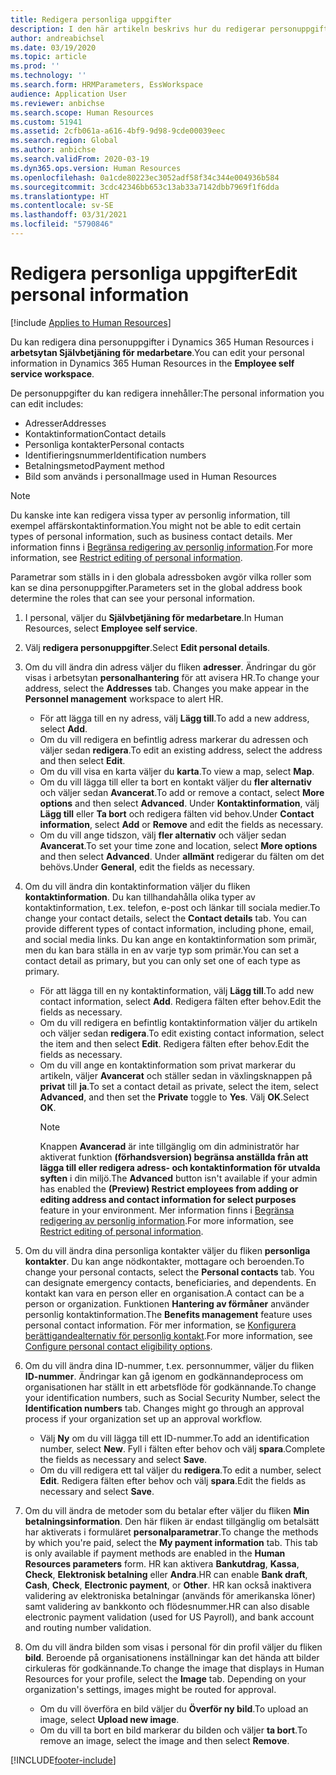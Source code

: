```yaml
---
title: Redigera personliga uppgifter
description: I den här artikeln beskrivs hur du redigerar personuppgifter i självservice för medarbetare och chef.
author: andreabichsel
ms.date: 03/19/2020
ms.topic: article
ms.prod: ''
ms.technology: ''
ms.search.form: HRMParameters, EssWorkspace
audience: Application User
ms.reviewer: anbichse
ms.search.scope: Human Resources
ms.custom: 51941
ms.assetid: 2cfb061a-a616-4bf9-9d98-9cde00039eec
ms.search.region: Global
ms.author: anbichse
ms.search.validFrom: 2020-03-19
ms.dyn365.ops.version: Human Resources
ms.openlocfilehash: 0a1cde80223ec3052adf58f34c344e004936b584
ms.sourcegitcommit: 3cdc42346bb653c13ab33a7142dbb7969f1f6dda
ms.translationtype: HT
ms.contentlocale: sv-SE
ms.lasthandoff: 03/31/2021
ms.locfileid: "5790846"
---
```

# <a name="edit-personal-information"></a><span data-ttu-id="793f0-103">Redigera personliga uppgifter</span><span class="sxs-lookup"><span data-stu-id="793f0-103">Edit personal information</span></span>

[!include [Applies to Human Resources](../includes/applies-to-hr.md)]

<span data-ttu-id="793f0-104">Du kan redigera dina personuppgifter i Dynamics 365 Human Resources i **arbetsytan Självbetjäning för medarbetare**.</span><span class="sxs-lookup"><span data-stu-id="793f0-104">You can edit your personal information in Dynamics 365 Human Resources in the **Employee self service workspace**.</span></span>

<span data-ttu-id="793f0-105">De personuppgifter du kan redigera innehåller:</span><span class="sxs-lookup"><span data-stu-id="793f0-105">The personal information you can edit includes:</span></span>

- <span data-ttu-id="793f0-106">Adresser</span><span class="sxs-lookup"><span data-stu-id="793f0-106">Addresses</span></span>
- <span data-ttu-id="793f0-107">Kontaktinformation</span><span class="sxs-lookup"><span data-stu-id="793f0-107">Contact details</span></span>
- <span data-ttu-id="793f0-108">Personliga kontakter</span><span class="sxs-lookup"><span data-stu-id="793f0-108">Personal contacts</span></span>
- <span data-ttu-id="793f0-109">Identifieringsnummer</span><span class="sxs-lookup"><span data-stu-id="793f0-109">Identification numbers</span></span>
- <span data-ttu-id="793f0-110">Betalningsmetod</span><span class="sxs-lookup"><span data-stu-id="793f0-110">Payment method</span></span>
- <span data-ttu-id="793f0-111">Bild som används i personal</span><span class="sxs-lookup"><span data-stu-id="793f0-111">Image used in Human Resources</span></span>

>[!NOTE]
><span data-ttu-id="793f0-112">Du kanske inte kan redigera vissa typer av personlig information, till exempel affärskontaktinformation.</span><span class="sxs-lookup"><span data-stu-id="793f0-112">You might not be able to edit certain types of personal information, such as business contact details.</span></span> <span data-ttu-id="793f0-113">Mer information finns i [Begränsa redigering av personlig information](hr-employee-self-service-restrict-editing.md).</span><span class="sxs-lookup"><span data-stu-id="793f0-113">For more information, see [Restrict editing of personal information](hr-employee-self-service-restrict-editing.md).</span></span>

<span data-ttu-id="793f0-114">Parametrar som ställs in i den globala adressboken avgör vilka roller som kan se dina personuppgifter.</span><span class="sxs-lookup"><span data-stu-id="793f0-114">Parameters set in the global address book determine the roles that can see your personal information.</span></span>

1. <span data-ttu-id="793f0-115">I personal, väljer du **Självbetjäning för medarbetare**.</span><span class="sxs-lookup"><span data-stu-id="793f0-115">In Human Resources, select **Employee self service**.</span></span>

2. <span data-ttu-id="793f0-116">Välj **redigera personuppgifter**.</span><span class="sxs-lookup"><span data-stu-id="793f0-116">Select **Edit personal details**.</span></span>

3. <span data-ttu-id="793f0-117">Om du vill ändra din adress väljer du fliken **adresser**. Ändringar du gör visas i arbetsytan **personalhantering** för att avisera HR.</span><span class="sxs-lookup"><span data-stu-id="793f0-117">To change your address, select the **Addresses** tab. Changes you make appear in the **Personnel management** workspace to alert HR.</span></span>

    - <span data-ttu-id="793f0-118">För att lägga till en ny adress, välj **Lägg till**.</span><span class="sxs-lookup"><span data-stu-id="793f0-118">To add a new address, select **Add**.</span></span>
    - <span data-ttu-id="793f0-119">Om du vill redigera en befintlig adress markerar du adressen och väljer sedan **redigera**.</span><span class="sxs-lookup"><span data-stu-id="793f0-119">To edit an existing address, select the address and then select **Edit**.</span></span>
    - <span data-ttu-id="793f0-120">Om du vill visa en karta väljer du **karta**.</span><span class="sxs-lookup"><span data-stu-id="793f0-120">To view a map, select **Map**.</span></span>
    - <span data-ttu-id="793f0-121">Om du vill lägga till eller ta bort en kontakt väljer du **fler alternativ** och väljer sedan **Avancerat**.</span><span class="sxs-lookup"><span data-stu-id="793f0-121">To add or remove a contact, select **More options** and then select **Advanced**.</span></span> <span data-ttu-id="793f0-122">Under **Kontaktinformation**, välj **Lägg till** eller **Ta bort** och redigera fälten vid behov.</span><span class="sxs-lookup"><span data-stu-id="793f0-122">Under **Contact information**, select **Add** or **Remove** and edit the fields as necessary.</span></span>
    - <span data-ttu-id="793f0-123">Om du vill ange tidszon, välj **fler alternativ** och väljer sedan **Avancerat**.</span><span class="sxs-lookup"><span data-stu-id="793f0-123">To set your time zone and location, select **More options** and then select **Advanced**.</span></span> <span data-ttu-id="793f0-124">Under **allmänt** redigerar du fälten om det behövs.</span><span class="sxs-lookup"><span data-stu-id="793f0-124">Under **General**, edit the fields as necessary.</span></span>

4. <span data-ttu-id="793f0-125">Om du vill ändra din kontaktinformation väljer du fliken **kontaktinformation**. Du kan tillhandahålla olika typer av kontaktinformation, t.ex. telefon, e-post och länkar till sociala medier.</span><span class="sxs-lookup"><span data-stu-id="793f0-125">To change your contact details, select the **Contact details** tab. You can provide different types of contact information, including phone, email, and social media links.</span></span> <span data-ttu-id="793f0-126">Du kan ange en kontaktinformation som primär, men du kan bara ställa in en av varje typ som primär.</span><span class="sxs-lookup"><span data-stu-id="793f0-126">You can set a contact detail as primary, but you can only set one of each type as primary.</span></span>

    - <span data-ttu-id="793f0-127">För att lägga till en ny kontaktinformation, välj **Lägg till**.</span><span class="sxs-lookup"><span data-stu-id="793f0-127">To add new contact information, select **Add**.</span></span> <span data-ttu-id="793f0-128">Redigera fälten efter behov.</span><span class="sxs-lookup"><span data-stu-id="793f0-128">Edit the fields as necessary.</span></span>
    - <span data-ttu-id="793f0-129">Om du vill redigera en befintlig kontaktinformation väljer du artikeln och väljer sedan **redigera**.</span><span class="sxs-lookup"><span data-stu-id="793f0-129">To edit existing contact information, select the item and then select **Edit**.</span></span> <span data-ttu-id="793f0-130">Redigera fälten efter behov.</span><span class="sxs-lookup"><span data-stu-id="793f0-130">Edit the fields as necessary.</span></span>
    - <span data-ttu-id="793f0-131">Om du vill ange en kontaktinformation som privat markerar du artikeln, väljer **Avancerat** och ställer sedan in växlingsknappen på **privat** till **ja**.</span><span class="sxs-lookup"><span data-stu-id="793f0-131">To set a contact detail as private, select the item, select **Advanced**, and then set the **Private** toggle to **Yes**.</span></span> <span data-ttu-id="793f0-132">Välj **OK**.</span><span class="sxs-lookup"><span data-stu-id="793f0-132">Select **OK**.</span></span>
      >[!NOTE]
      ><span data-ttu-id="793f0-133">Knappen **Avancerad** är inte tillgänglig om din administratör har aktiverat funktion **(förhandsversion) begränsa anställda från att lägga till eller redigera adress- och kontaktinformation för utvalda syften** i din miljö.</span><span class="sxs-lookup"><span data-stu-id="793f0-133">The **Advanced** button isn't available if your admin has enabled the **(Preview) Restrict employees from adding or editing address and contact information for select purposes** feature in your environment.</span></span> <span data-ttu-id="793f0-134">Mer information finns i [Begränsa redigering av personlig information](hr-employee-self-service-restrict-editing.md).</span><span class="sxs-lookup"><span data-stu-id="793f0-134">For more information, see [Restrict editing of personal information](hr-employee-self-service-restrict-editing.md).</span></span>
  
5. <span data-ttu-id="793f0-135">Om du vill ändra dina personliga kontakter väljer du fliken **personliga kontakter**. Du kan ange nödkontakter, mottagare och beroenden.</span><span class="sxs-lookup"><span data-stu-id="793f0-135">To change your personal contacts, select the **Personal contacts** tab. You can designate emergency contacts, beneficiaries, and dependents.</span></span> <span data-ttu-id="793f0-136">En kontakt kan vara en person eller en organisation.</span><span class="sxs-lookup"><span data-stu-id="793f0-136">A contact can be a person or organization.</span></span> <span data-ttu-id="793f0-137">Funktionen **Hantering av förmåner** använder personlig kontaktinformation.</span><span class="sxs-lookup"><span data-stu-id="793f0-137">The **Benefits management** feature uses personal contact information.</span></span> <span data-ttu-id="793f0-138">För mer information, se [Konfigurera berättigandealternativ för personlig kontakt](hr-benefits-setup-contact-eligibility-options.md).</span><span class="sxs-lookup"><span data-stu-id="793f0-138">For more information, see [Configure personal contact eligibility options](hr-benefits-setup-contact-eligibility-options.md).</span></span>

6. <span data-ttu-id="793f0-139">Om du vill ändra dina ID-nummer, t.ex. personnummer, väljer du fliken **ID-nummer**. Ändringar kan gå igenom en godkännandeprocess om organisationen har ställt in ett arbetsflöde för godkännande.</span><span class="sxs-lookup"><span data-stu-id="793f0-139">To change your identification numbers, such as Social Security Number, select the **Identification numbers** tab. Changes might go through an approval process if your organization set up an approval workflow.</span></span>

    - <span data-ttu-id="793f0-140">Välj **Ny** om du vill lägga till ett ID-nummer.</span><span class="sxs-lookup"><span data-stu-id="793f0-140">To add an identification number, select **New**.</span></span> <span data-ttu-id="793f0-141">Fyll i fälten efter behov och välj **spara**.</span><span class="sxs-lookup"><span data-stu-id="793f0-141">Complete the fields as necessary and select **Save**.</span></span>
    - <span data-ttu-id="793f0-142">Om du vill redigera ett tal väljer du **redigera**.</span><span class="sxs-lookup"><span data-stu-id="793f0-142">To edit a number, select **Edit**.</span></span> <span data-ttu-id="793f0-143">Redigera fälten efter behov och välj **spara**.</span><span class="sxs-lookup"><span data-stu-id="793f0-143">Edit the fields as necessary and select **Save**.</span></span>

7. <span data-ttu-id="793f0-144">Om du vill ändra de metoder som du betalar efter väljer du fliken **Min betalningsinformation**. Den här fliken är endast tillgänglig om betalsätt har aktiverats i formuläret **personalparametrar**.</span><span class="sxs-lookup"><span data-stu-id="793f0-144">To change the methods by which you're paid, select the **My payment information** tab. This tab is only available if payment methods are enabled in the **Human Resources parameters** form.</span></span> <span data-ttu-id="793f0-145">HR kan aktivera **Bankutdrag**, **Kassa**, **Check**, **Elektronisk betalning** eller **Andra**.</span><span class="sxs-lookup"><span data-stu-id="793f0-145">HR can enable **Bank draft**, **Cash**, **Check**, **Electronic payment**, or **Other**.</span></span> <span data-ttu-id="793f0-146">HR kan också inaktivera validering av elektroniska betalningar (används för amerikanska löner) samt validering av bankkonto och flödesnummer.</span><span class="sxs-lookup"><span data-stu-id="793f0-146">HR can also disable electronic payment validation (used for US Payroll), and bank account and routing number validation.</span></span>

8. <span data-ttu-id="793f0-147">Om du vill ändra bilden som visas i personal för din profil väljer du fliken **bild**. Beroende på organisationens inställningar kan det hända att bilder cirkuleras för godkännande.</span><span class="sxs-lookup"><span data-stu-id="793f0-147">To change the image that displays in Human Resources for your profile, select the **Image** tab. Depending on your organization's settings, images might be routed for approval.</span></span>

    - <span data-ttu-id="793f0-148">Om du vill överföra en bild väljer du **Överför ny bild**.</span><span class="sxs-lookup"><span data-stu-id="793f0-148">To upload an image, select **Upload new image**.</span></span>
    - <span data-ttu-id="793f0-149">Om du vill ta bort en bild markerar du bilden och väljer **ta bort**.</span><span class="sxs-lookup"><span data-stu-id="793f0-149">To remove an image, select the image and then select **Remove**.</span></span>



[!INCLUDE[footer-include](../includes/footer-banner.md)]